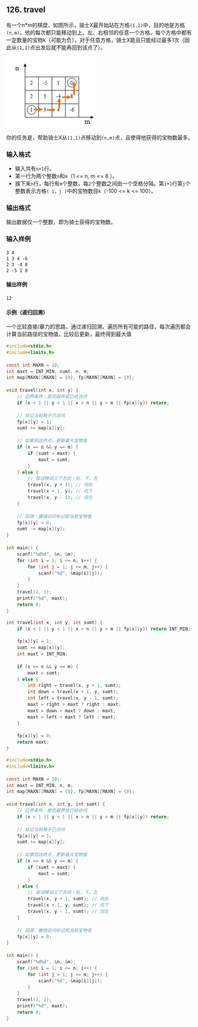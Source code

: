 ## 126. travel

有一个n*m的棋盘，如图所示，骑士X最开始站在方格`(1,1)`中，目的地是方格`(n,m)`。他的每次都只能移动到上、左、右相邻的任意一个方格。每个方格中都有一定数量的宝物k（可能为负），对于任意方格，骑士X能且只能经过最多1次（因此从`(1,1)`点出发后就不能再回到该点了）。 

![126](media/126.JPG)

你的任务是，帮助骑士X从`(1,1)`点移动到`(n,m)`点，且使得他获得的宝物数最多。

### 输入格式

- 输入共有`n+1`行。
- 第一行为两个整数`n`和`m`（1 <= n, m <= 8 ）。
- 接下来`n`行，每行有`m`个整数，每`2`个整数之间由一个空格分隔。第`i+1`行第`j`个整数表示方格`( i，j )`中的宝物数目`k`（-100 <= k <= 100）。

### 输出格式

输出数据仅一个整数，即为骑士获得的宝物数。

### 输入样例

```
3 4
1 3 4 -6
2 3 -4 8
2 -5 1 0
```

#### 输出样例

```
12
```

#### 示例（递归回溯）

一个比较直接/暴力的思路，通过递归回溯，遍历所有可能的路径，每次遍历都会计算当前路径的宝物值，比较后更新，最终得到最大值

```c
#include<stdio.h>
#include<limits.h>

const int MAXN = 10;
int maxt = INT_MIN, sumt, n, m;
int map[MAXN][MAXN] = {0}, fp[MAXN][MAXN] = {0};

void travel(int x, int y) {
    // 边界条件：是否越界或已经访问
    if (x < 1 || y < 1 || x > n || y > m || fp[x][y]) return;
    
    // 标记当前格子已访问
    fp[x][y] = 1;
    sumt += map[x][y];
    
    // 如果到达终点，更新最大宝物值
    if (x == n && y == m) {
        if (sumt > maxt) {
            maxt = sumt;
        }
    } else {
        // 尝试移动三个方向：右、下、左
        travel(x, y + 1); // 向右
        travel(x + 1, y); // 向下
        travel(x, y - 1); // 向左
    }
    
    // 回溯：撤销访问标记和当前宝物值
    fp[x][y] = 0;
    sumt -= map[x][y];
}

int main() {
    scanf("%d%d", &n, &m);
    for (int i = 1; i <= n; i++) {
        for (int j = 1; j <= m; j++) {
            scanf("%d", &map[i][j]);
        }
    }
    travel(1, 1);
    printf("%d", maxt);
    return 0;
}
```

```c
int travel(int x, int y, int sumt) {
    if (x < 1 || y < 1 || x > n || y > m || fp[x][y]) return INT_MIN;

    fp[x][y] = 1;
    sumt += map[x][y];
    int maxt = INT_MIN;

    if (x == n && y == m) {
        maxt = sumt;
    } else {
        int right = travel(x, y + 1, sumt);
        int down = travel(x + 1, y, sumt);
        int left = travel(x, y - 1, sumt);
        maxt = right > maxt ? right : maxt;
        maxt = down > maxt ? down : maxt;
        maxt = left > maxt ? left : maxt;
    }

    fp[x][y] = 0;
    return maxt;
}
```

```c
#include<stdio.h>
#include<limits.h>

const int MAXN = 10;
int maxt = INT_MIN, n, m;
int map[MAXN][MAXN] = {0}, fp[MAXN][MAXN] = {0};

void travel(int x, int y, int sumt) {
    // 边界条件：是否越界或已经访问
    if (x < 1 || y < 1 || x > n || y > m || fp[x][y]) return;
    
    // 标记当前格子已访问
    fp[x][y] = 1;
    sumt += map[x][y];
    
    // 如果到达终点，更新最大宝物值
    if (x == n && y == m) {
        if (sumt > maxt) {
            maxt = sumt;
        }
    } else {
        // 尝试移动三个方向：右、下、左
        travel(x, y + 1, sumt); // 向右
        travel(x + 1, y, sumt); // 向下
        travel(x, y - 1, sumt); // 向左
    }
    
    // 回溯：撤销访问标记和当前宝物值
    fp[x][y] = 0;
}

int main() {
    scanf("%d%d", &n, &m);
    for (int i = 1; i <= n; i++) {
        for (int j = 1; j <= m; j++) {
            scanf("%d", &map[i][j]);
        }
    }
    travel(1, 1);
    printf("%d", maxt);
    return 0;
}
```
